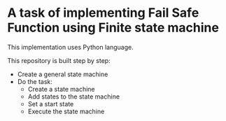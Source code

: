# A task of implementing Fail Safe Function using Finite state machine

This implementation uses Python language.

This repository is built step by step:
- Create a general state machine
- Do the task:
    + Create a state machine
    + Add states to the state machine
    + Set a start state
    + Execute the state machine

